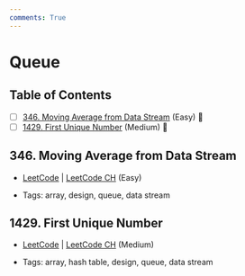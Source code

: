 ```yaml
---
comments: True
---
```


# Queue

## Table of Contents

- [ ] [346. Moving Average from Data Stream](https://leetcode.cn/problems/moving-average-from-data-stream/) (Easy) 👑
- [ ] [1429. First Unique Number](https://leetcode.cn/problems/first-unique-number/) (Medium) 👑

## 346. Moving Average from Data Stream

-   [LeetCode](https://leetcode.com/problems/moving-average-from-data-stream/) | [LeetCode CH](https://leetcode.cn/problems/moving-average-from-data-stream/) (Easy)

-   Tags: array, design, queue, data stream

## 1429. First Unique Number

-   [LeetCode](https://leetcode.com/problems/first-unique-number/) | [LeetCode CH](https://leetcode.cn/problems/first-unique-number/) (Medium)

-   Tags: array, hash table, design, queue, data stream
